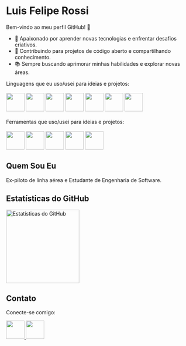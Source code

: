 # Luis Felipe Rossi

Bem-vindo ao meu perfil GitHub! 👋

- 🚀 Apaixonado por aprender novas tecnologias e enfrentar desafios criativos.<br>
- 🌱 Contribuindo para projetos de código aberto e compartilhando conhecimento.<br>
- 📚 Sempre buscando aprimorar minhas habilidades e explorar novas áreas.<br>

Linguagens que eu uso/usei para ideias e projetos:
    <br>
    <br>
    <img src="https://cdn.jsdelivr.net/gh/devicons/devicon/icons/java/java-original-wordmark.svg" height="50px" /> 
    <img src="https://cdn.jsdelivr.net/gh/devicons/devicon/icons/c/c-original.svg" height="50px"/> 
    <img src="https://cdn.jsdelivr.net/gh/devicons/devicon@latest/icons/python/python-original-wordmark.svg" height="50px"/> 
    <img src="https://cdn.jsdelivr.net/gh/devicons/devicon/icons/flutter/flutter-original.svg" height="50px"/> 
    <img src="https://cdn.jsdelivr.net/gh/devicons/devicon/icons/go/go-original-wordmark.svg" height="50px"/> 
    <img src="https://cdn.jsdelivr.net/gh/devicons/devicon/icons/typescript/typescript-original.svg" height="50px"/> 
    <img src="https://cdn.jsdelivr.net/gh/devicons/devicon/icons/postgresql/postgresql-original-wordmark.svg" height="50px"/> 
    <br>
    <br>
    Ferramentas que uso/usei para ideias e projetos: 
    <br>
    <br>
    <img src="https://cdn.jsdelivr.net/gh/devicons/devicon/icons/arduino/arduino-original-wordmark.svg" height="50px"/> 
    <img src="https://cdn.jsdelivr.net/gh/devicons/devicon/icons/git/git-original-wordmark.svg" height="50px"/> 
    <img src="https://cdn.jsdelivr.net/gh/devicons/devicon/icons/apple/apple-original.svg" height="50px"/> 
    <img src="https://cdn.jsdelivr.net/gh/devicons/devicon/icons/react/react-original.svg" height="50px"/> 
    <img src="https://cdn.jsdelivr.net/gh/devicons/devicon/icons/spring/spring-original-wordmark.svg" height="50px"/> 
    


## Quem Sou Eu

Ex-piloto de linha aérea e Estudante de Engenharia de Software. 

## Estatísticas do GitHub
<p>
  <img src="https://github-readme-stats.vercel.app/api?username=lfcr9311&theme=dark&show_icons=true" alt="Estatísticas do GitHub" height=200px>
</p>
  
  
## Contato

Conecte-se comigo:

<a href="https://www.linkedin.com/in/luis-felipe-copetti-rossi-86780541/">
  <img src="https://cdn.jsdelivr.net/gh/devicons/devicon/icons/linkedin/linkedin-original.svg" height="50px" />
</a>
<a href="mailto:lfcr93@gmail.com">
  <img src="https://img.icons8.com/color/96/000000/gmail--v1.png" height="50px" />
</a>
